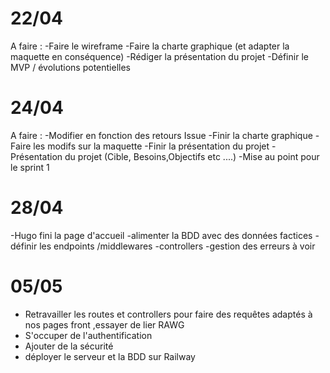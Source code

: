 # 22/04

A faire : 
-Faire le wireframe
-Faire la charte graphique (et adapter la maquette en conséquence)
-Rédiger la présentation du projet
-Définir le MVP / évolutions potentielles

# 24/04

A faire :
-Modifier en fonction des retours Issue
-Finir la charte graphique
-Faire les modifs sur la maquette
-Finir la présentation du projet
-Présentation du projet (Cible, Besoins,Objectifs etc ....)
-Mise au point pour le sprint 1

# 28/04

-Hugo fini la page d'accueil
-alimenter la BDD avec des données factices
-définir les endpoints /middlewares
-controllers
-gestion des erreurs à voir

# 05/05

- Retravailler les routes et controllers pour faire des requêtes adaptés à nos pages front ,essayer de lier RAWG
- S'occuper de l'authentification
- Ajouter de la sécurité
- déployer le serveur et la BDD sur Railway